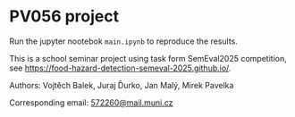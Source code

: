 # PV056 project
Run the jupyter nootebok `main.ipynb` to reproduce the results.

This is a school seminar project using task form SemEval2025 competition, see https://food-hazard-detection-semeval-2025.github.io/. 

Authors: Vojtěch Balek, Juraj Ďurko, Jan Malý, Mirek Pavelka

Corresponding email: 572260@mail.muni.cz